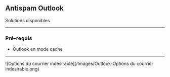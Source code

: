 ## Antispam Outlook 

Solutions disponibles

---

### Pré-requis

- Outlook en mode cache

---

![Options du courrier indesirable](/Images/Outlook-Options du courrier indesirable.png)
